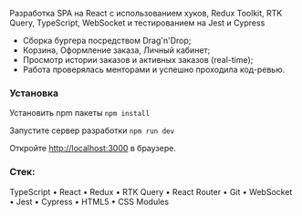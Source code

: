 Разработка SPA на React с использованием хуков, Redux Toolkit, RTK Query, TypeScript, WebSocket и тестированием на Jest и Cypress

- Сборка бургера посредством Drag'n'Drop;
- Корзина, Оформление заказа, Личный кабинет;
- Просмотр истории заказов и активных заказов (real-time);
- Работа проверялась менторами и успешно проходила код-ревью.

### Установка
Установить npm пакеты
```npm install```

Запустите сервер разработки
```npm run dev```

Откройте [http://localhost:3000](http://localhost:3000) в браузере.

### Стек:

TypeScript • React • Redux • RTK Query • React Router • Git • WebSocket • Jest • Cypress • HTML5 • CSS Modules
